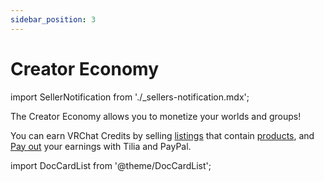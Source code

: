 ```yaml
---
sidebar_position: 3
---
```

# Creator Economy

import SellerNotification from './_sellers-notification.mdx';

<SellerNotification/>

The Creator Economy allows you to monetize your worlds and groups!

You can earn VRChat Credits by selling [listings](./listings) that contain [products](products), and [Pay out](./payout) your earnings with Tilia and PayPal.

import DocCardList from '@theme/DocCardList';

<DocCardList />
